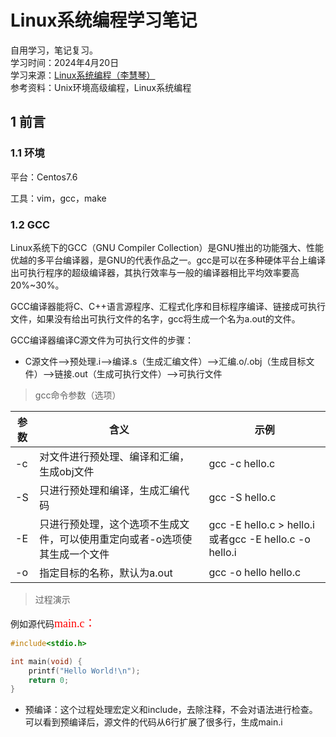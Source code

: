 # Linux系统编程学习笔记<br>
自用学习，笔记复习。<br>
学习时间：2024年4月20日<br>
学习来源：[Linux系统编程（李慧琴）](https://www.bilibili.com/video/BV1yJ411S7r6/?vd_source=a8863c3524d97c332bd90fc50541d8cb)<br>
参考资料：Unix环境高级编程，Linux系统编程<br>
## 1 前言
### 1.1 环境
平台：Centos7.6

工具：vim，gcc，make
### 1.2 GCC
Linux系统下的GCC（GNU Compiler Collection）是GNU推出的功能强大、性能优越的多平台编译器，是GNU的代表作品之一。gcc是可以在多种硬体平台上编译出可执行程序的超级编译器，其执行效率与一般的编译器相比平均效率要高20%~30%。

GCC编译器能将C、C++语言源程序、汇程式化序和目标程序编译、链接成可执行文件，如果没有给出可执行文件的名字，gcc将生成一个名为a.out的文件。

GCC编译器编译C源文件为可执行文件的步骤：

- C源文件—->预处理.i—->编译.s（生成汇编文件）—->汇编.o/.obj（生成目标文件）—->链接.out（生成可执行文件）—->可执行文件

> gcc命令参数（选项）

|参数|含义|示例|
|----|---|---|
|-c|对文件进行预处理、编译和汇编，生成obj文件|gcc -c hello.c|
|-S|只进行预处理和编译，生成汇编代码|gcc -S hello.c|
|-E|只进行预处理，这个选项不生成文件，可以使用重定向或者-o选项使其生成一个文件|gcc -E hello.c > hello.i或者gcc -E hello.c -o hello.i|
|-o|指定目标的名称，默认为a.out|gcc -o hello hello.c|

>过程演示<br>

例如源代码<font face="黑体" color=red size=4>main.c：</font>
``` c
#include<stdio.h>

int main(void) {
    printf("Hello World!\n");
    return 0; 
}
``` 
- 预编译：这个过程处理宏定义和include，去除注释，不会对语法进行检查。可以看到预编译后，源文件的代码从6行扩展了很多行，生成main.i
